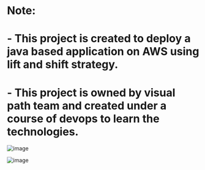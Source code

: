 # Note:
# - This project is created to deploy a java based application on AWS using lift and shift strategy.
# - This project is owned by visual path team and created under a course of devops to learn the technologies.
![image](https://github.com/aishwaryjoshi26/DevopsProjects/assets/99661517/4b2488db-614e-4d45-9d43-4c9bb49389a8)
 
![image](https://github.com/aishwaryjoshi26/DevopsProjects/assets/99661517/7bdea064-cd5f-4217-82d9-cf48ffcf72bd)


